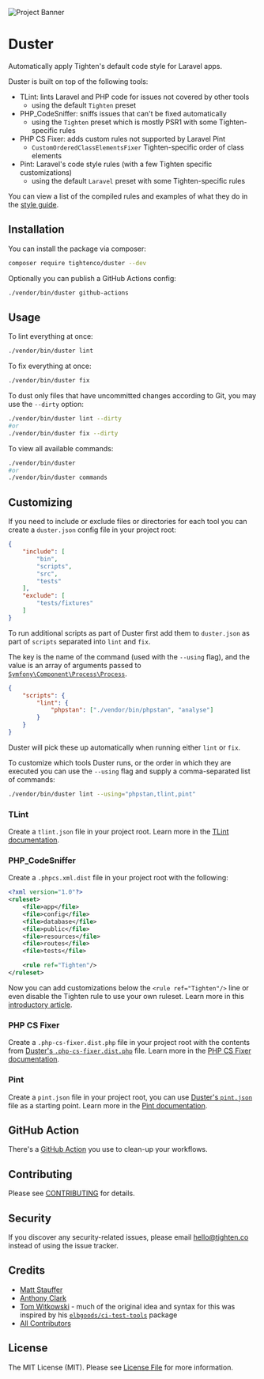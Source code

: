 ![Project Banner](https://raw.githubusercontent.com/tighten/duster/main/banner.png)
# Duster

Automatically apply Tighten's default code style for Laravel apps.

Duster is built on top of the following tools:

- TLint: lints Laravel and PHP code for issues not covered by other tools
  - using the default `Tighten` preset
- PHP_CodeSniffer: sniffs issues that can't be fixed automatically
  - using the `Tighten` preset which is mostly PSR1 with some Tighten-specific rules
- PHP CS Fixer: adds custom rules not supported by Laravel Pint
  - `CustomOrderedClassElementsFixer` Tighten-specific order of class elements
- Pint: Laravel's code style rules (with a few Tighten specific customizations)
  - using the default `Laravel` preset with some Tighten-specific rules

You can view a list of the compiled rules and examples of what they do in the [style guide](./style-guide.md).

## Installation

You can install the package via composer:

```bash
composer require tightenco/duster --dev
```

Optionally you can publish a GitHub Actions config:

```bash
./vendor/bin/duster github-actions
```

## Usage

To lint everything at once:

```bash
./vendor/bin/duster lint
```

To fix everything at once:

```bash
./vendor/bin/duster fix
```

To dust only files that have uncommitted changes according to Git, you may use the `--dirty` option:

```bash
./vendor/bin/duster lint --dirty
#or
./vendor/bin/duster fix --dirty
```

To view all available commands:

```bash
./vendor/bin/duster
#or
./vendor/bin/duster commands
```

## Customizing

If you need to include or exclude files or directories for each tool you can create a `duster.json` config file in your project root:

```json
{
    "include": [
        "bin",
        "scripts",
        "src",
        "tests"
    ],
    "exclude": [
        "tests/fixtures"
    ]
}
```

To run additional scripts as part of Duster first add them to `duster.json` as part of `scripts` separated into `lint` and `fix`.

The key is the name of the command (used with the `--using` flag), and the value is an array of arguments passed to [`Symfony\Component\Process\Process`](https://symfony.com/doc/current/components/process.html).

```json
{
    "scripts": {
        "lint": {
            "phpstan": ["./vendor/bin/phpstan", "analyse"]
        }
    }
}
```

Duster will pick these up automatically when running either `lint` or `fix`.

To customize which tools Duster runs, or the order in which they are executed you can use the `--using` flag and supply a comma-separated list of commands:

```bash
./vendor/bin/duster lint --using="phpstan,tlint,pint"
```

### TLint

Create a `tlint.json` file in your project root. Learn more in the [TLint documentation](https://github.com/tighten/tlint#configuration).

### PHP_CodeSniffer

Create a `.phpcs.xml.dist` file in your project root with the following:

```xml
<?xml version="1.0"?>
<ruleset>
    <file>app</file>
    <file>config</file>
    <file>database</file>
    <file>public</file>
    <file>resources</file>
    <file>routes</file>
    <file>tests</file>

    <rule ref="Tighten"/>
</ruleset>
```

Now you can add customizations below the `<rule ref="Tighten"/>` line or even disable the Tighten rule to use your own ruleset. Learn more in this [introductory article](https://ncona.com/2012/12/creating-your-own-phpcs-standard/).

### PHP CS Fixer

Create a `.php-cs-fixer.dist.php` file in your project root with the contents from [Duster's `.php-cs-fixer.dist.php`](standards/.php-cs-fixer.dist.php) file. Learn more in the [PHP CS Fixer documentation](https://cs.symfony.com/doc/config.html).

### Pint

Create a `pint.json` file in your project root, you can use [Duster's `pint.json`](standards/pint.json) file as a starting point. Learn more in the [Pint documentation](https://laravel.com/docs/pint#configuring-pint).

## GitHub Action

There's a [GitHub Action](https://github.com/tighten/duster-action) you use to clean-up your workflows.

## Contributing

Please see [CONTRIBUTING](CONTRIBUTING.md) for details.

## Security

If you discover any security-related issues, please email hello@tighten.co instead of using the issue tracker.

## Credits

- [Matt Stauffer](https://github.com/mattstauffer)
- [Anthony Clark](https://github.com/driftingly)
- [Tom Witkowski](https://github.com/devgummibeer) - much of the original idea and syntax for this was inspired by his [`elbgoods/ci-test-tools`](https://github.com/elbgoods/ci-test-tools) package
- [All Contributors](../../contributors)

## License

The MIT License (MIT). Please see [License File](LICENSE.md) for more information.

